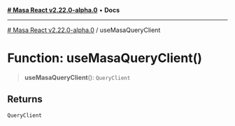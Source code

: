 [**# Masa React v2.22.0-alpha.0**](../README.md) • **Docs**

***

[# Masa React v2.22.0-alpha.0](../globals.md) / useMasaQueryClient

# Function: useMasaQueryClient()

> **useMasaQueryClient**(): `QueryClient`

## Returns

`QueryClient`
